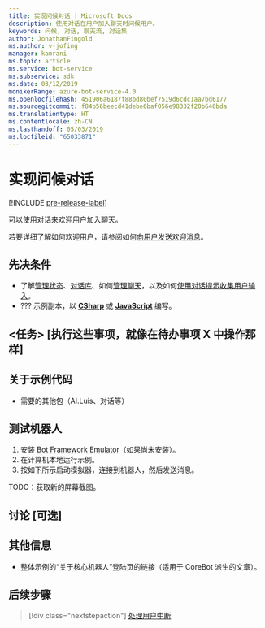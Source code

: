 ```yaml
---
title: 实现问候对话 | Microsoft Docs
description: 使用对话在用户加入聊天时问候用户。
keywords: 问候, 对话, 聊天流, 对话集
author: JonathanFingold
ms.author: v-jofing
manager: kamrani
ms.topic: article
ms.service: bot-service
ms.subservice: sdk
ms.date: 03/12/2019
monikerRange: azure-bot-service-4.0
ms.openlocfilehash: 451906a6187f88bd80bef7519d6cdc1aa7bd6177
ms.sourcegitcommit: f84b56beecd41debe6baf056e98332f20b646bda
ms.translationtype: HT
ms.contentlocale: zh-CN
ms.lasthandoff: 05/03/2019
ms.locfileid: "65033871"
---
```

# <a name="implement-a-greeting-dialog"></a>实现问候对话

[!INCLUDE [pre-release-label](../includes/pre-release-label.md)]

可以使用对话来欢迎用户加入聊天。

若要详细了解如何欢迎用户，请参阅如何[向用户发送欢迎消息][send-welcome]。

## <a name="prerequisites"></a>先决条件

- 了解[管理状态][concept-state]、[对话库][concept-dialogs]、如何[管理聊天][simple-flow]，以及如何[使用对话提示收集用户输入][prompting]。
- ??? 示例副本，以 [**CSharp**][cs-sample] 或 [**JavaScript**][js-sample] 编写。

## <a name="task-as-in-to-do-x-do-these-things"></a>\<任务> [执行这些事项，就像在待办事项 X 中操作那样]

<!--The key lines of code for this task.
    here are the cool lines that do that.
    just the few lines of implementation without setup.
-->

## <a name="about-the-sample-code"></a>关于示例代码

<!--setup & implementation & discussion of the sample code-->

- 需要的其他包（AI.Luis、对话等）

<!--Any other key elements to get the code to work.
    Include setup for only the bits critical to the task at hand.
    don't go over all the code in the sample.
-->

## <a name="to-test-the-bot"></a>测试机器人

1. 安装 [Bot Framework Emulator](https://aka.ms/bot-framework-emulator-readme)（如果尚未安装）。
1. 在计算机本地运行示例。
1. 按如下所示启动模拟器，连接到机器人，然后发送消息。

TODO：获取新的屏幕截图。

<!--![test dialog prompt sample](~/media/emulator-v4/test-dialog-prompt.png)-->

## <a name="discussion-optional"></a>讨论 [可选]

<!--Might be short and descriptive or include additional code for scenarios not covered in the samples repo
-->

## <a name="addition-information"></a>其他信息

<!--include cross-linking other articles about the same sample.-->

- 整体示例的“关于核心机器人”登陆页的链接（适用于 CoreBot 派生的文章）。

## <a name="next-steps"></a>后续步骤

> [!div class="nextstepaction"]
> [处理用户中断](bot-builder-howto-handle-user-interrupt.md)

<!-- Footnote-style links -->

[concept-basics]: bot-builder-basics.md
[concept-state]: bot-builder-concept-state.md
[concept-dialogs]: bot-builder-concept-dialog.md

[send-welcome]: bot-builder-send-welcome-message.md

[simple-flow]: bot-builder-dialog-manage-conversation-flow.md
[prompting]: bot-builder-prompts.md
[component-dialogs]: bot-builder-compositcontrol.md

[cs-sample]: ???
[js-sample]: ???
